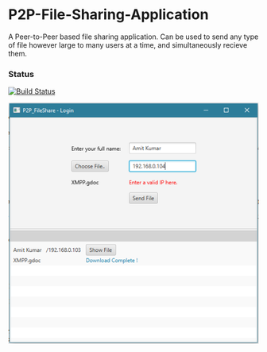 # P2P-File-Sharing-Application
A Peer-to-Peer based file sharing application. Can be used to send any type of file however large to many users at a time, and simultaneously recieve them.

### Status
[![Build Status](https://travis-ci.org/simkimsia/UtilityBehaviors.png)](about:blank)

![Alt text](/readMeImages/Capture.PNG?raw=true "Optional Title")



